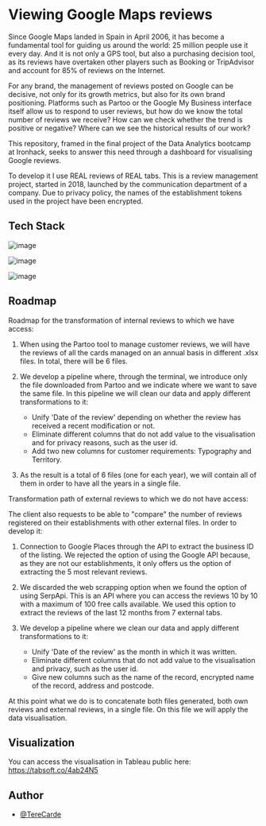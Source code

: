 # Viewing Google Maps reviews

Since Google Maps landed in Spain in April 2006, it has become a fundamental tool for guiding us around the world: 25 million people use it every day. 
And it is not only a GPS tool, but also a purchasing decision tool, as its reviews have overtaken other players such as Booking or TripAdvisor and account for 85% of reviews on the Internet. 

For any brand, the management of reviews posted on Google can be decisive, not only for its growth metrics, but also for its own brand positioning. Platforms such as Partoo or the Google My Business interface itself allow us to respond to user reviews, but how do we know the total number of reviews we receive? How can we check whether the trend is positive or negative? Where can we see the historical results of our work? 

This repository, framed in the final project of the Data Analytics bootcamp at Ironhack, seeks to answer this need through a dashboard for visualising Google reviews. 

To develop it I use REAL reviews of REAL tabs. This is a review management project, started in 2018, launched by the communication department of a company. Due to privacy policy, the names of the establishment tokens used in the project have been encrypted. 


## Tech Stack


![image]({https://img.shields.io/badge/Python-FFD43B?style=for-the-badge&logo=python&logoColor=blue})

![image]({https://img.shields.io/badge/Pandas-2C2D72?style=for-the-badge&logo=pandas&logoColor=white})

![image]({https://img.shields.io/badge/Tableau-E97627?style=for-the-badge&logo=Tableau&logoColor=white})


## Roadmap

Roadmap for the transformation of internal reviews to which we have access: 

1. When using the Partoo tool to manage customer reviews, we will have the reviews of all the cards managed on an annual basis in different .xlsx files. In total, there will be 6 files. 

2. We develop a pipeline where, through the terminal, we introduce only the file downloaded from Partoo and we indicate where we want to save the same file. In this pipeline we will clean our data and apply different transformations to it: 
    - Unify 'Date of the review' depending on whether the review has received a recent modification or not. 
    - Eliminate different columns that do not add value to the visualisation and for privacy reasons, such as the user id. 
    - Add two new columns for customer requirements: Typography and Territory. 

3. As the result is a total of 6 files (one for each year), we will contain all of them in order to have all the years in a single file. 

Transformation path of external reviews to which we do not have access: 

The client also requests to be able to "compare" the number of reviews registered on their establishments with other external files. In order to develop it: 

1. Connection to Google Places through the API to extract the business ID of the listing. We rejected the option of using the Google API because, as they are not our establishments, it only offers us the option of extracting the 5 most relevant reviews. 

2. We discarded the web scrapping option when we found the option of using SerpApi. This is an API where you can access the reviews 10 by 10 with a maximum of 100 free calls available. We used this option to extract the reviews of the last 12 months from 7 external tabs. 

3. We develop a pipeline where we clean our data and apply different transformations to it: 
    - Unify 'Date of the review' as the month in which it was written. 
    - Eliminate different columns that do not add value to the visualisation and privacy, such as the user id. 
    - Give new columns such as the name of the record, encrypted name of the record, address and postcode. 

At this point what we do is to concatenate both files generated, both own reviews and external reviews, in a single file. On this file we will apply the data visualisation. 




## Visualization

You can access the visualisation in Tableau public here: 
https://tabsoft.co/4ab24N5 

## Author

- [@TereCarde](https://www.github.com/TeresaCardenosa)